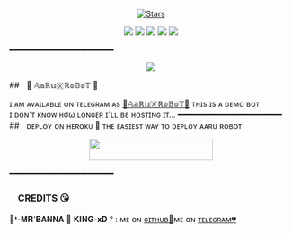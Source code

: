 <p align="center">
    <a href="https://github.com/BANNA-XD143/Aaru_music/stargazers"><img src="https://img.shields.io/github/stars/BANNA-XD143/Aaru_music?label=Stars&style=flat-square&logo=github&color=F10070" alt="Stars" /></a>
</p>
<p align="center">
    <a href="https://github.com/BANNA-XD143/Aaru_music"> <img src="https://img.shields.io/github/repo-size/BANNA-XD143/Aaru_music?color=orange&logo=github&logoColor=green&style=for-the-badge" /></a>
    <a href="https://github.com/BANNA-XD143/Aaru_music/commits/prince"> <img src="https://img.shields.io/github/last-commit/BANNA-XD/Aaru_music?color=blue&logo=github&logoColor=green&style=for-the-badge" /></a>
    <a href="https://github.com/BANNA-XD143/Aaru_music/issues"> <img src="https://img.shields.io/github/issues/BANNA-XD143/Aaru_music?color=blueviolet&logo=github&logoColor=green&style=for-the-badge" /></a>
    <a href="https://github.com/BANNA-XD143/Aaru_music/network/members"> <img src="https://img.shields.io/github/forks/BANNA-XD143/Aaru_music?color=red&logo=github&logoColor=green&style=for-the-badge" /></a>  
    <a href="https://pypi.org/project/Telethon/"> <img src="https://img.shields.io/pypi/v/telethon?color=yellow&label=telethon&logo=python&logoColor=green&style=for-the-badge" /></a>
</p>
━━━━━━━━━━━━━━━━━━━━━━
<p align="center">
  <img src="https://telegra.ph//file/e4bff82ab3fbc72818adc.jpg">
</p>

##ㅤ🖤 𝔸𝕒ℝ𝕦🇽 ℝ𝕠𝔹𝕠𝕋 🖤

ɪ ᴀᴍ ᴀᴠᴀɪʟᴀʙʟᴇ ᴏɴ ᴛᴇʟᴇɢʀᴀᴍ ᴀs [💞𝔸𝕒ℝ𝕦🇽 ℝ𝕠𝔹𝕠𝕋​💞](https://t.me/AaRu_X_RoBoT)
ᴛʜɪs ɪs ᴀ ᴅᴇᴍᴏ ʙᴏᴛ <br> ɪ ᴅᴏɴ'ᴛ ᴋɴᴏᴡ нσω ʟᴏɴɢᴇʀ ɪ'ʟʟ вε ʜᴏsᴛɪɴɢ ɪᴛ​...
━━━━━━━━━━━━━━━━━━━━━━
##ㅤᴅᴇᴘʟᴏʏ ᴏɴ ʜᴇʀᴏᴋᴜ​ 🚀
ᴛʜᴇ ᴇᴀsɪᴇsᴛ ᴡᴀʏ ᴛᴏ ᴅᴇᴘʟᴏʏ ᴀᴀʀᴜ ʀᴏʙᴏᴛ​
<p align="center"><a href="https://heroku.com/deploy?template=https://github.com/BANNA-XD143/Aaru_music"> <img src="https://img.shields.io/badge/Deploy%20To%20Heroku-black?style=for-the-badge&logo=heroku" width="220" height="38.45"/></a></p>
 ━━━━━━━━━━━━━━━━━━━━━━

### ㅤCREDITS 😘

🖤❛-𝐌𝐑'𝐁𝐀𝐍𝐍𝐀 🚬 𝐊𝐈𝐍𝐆-𝐱𝐃 °  : ᴍᴇ ᴏɴ [ɢɪᴛʜᴜʙ💞](https://github.com/BANNA-XD143)ᴍᴇ ᴏɴ [ᴛᴇʟᴇɢʀᴀᴍ💔](https://telegram.me/BANNA_XD)
